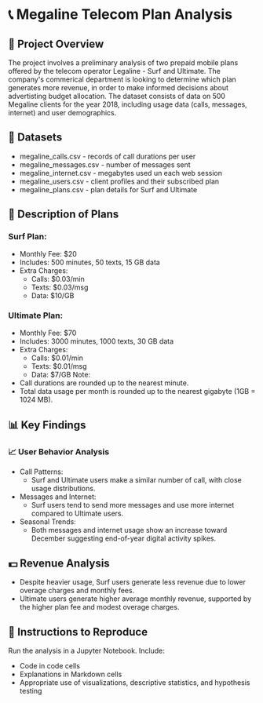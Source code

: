 # 📞 Megaline Telecom Plan Analysis

## 📝 Project Overview
The project involves a preliminary analysis of two prepaid mobile plans offered by the telecom operator Legaline - Surf and Ultimate. The company's commerical department is looking to determine which plan generates more revenue, in order to make informed decisions about advertisting budget allocation. 
The dataset consists of data on 500 Megaline clients for the year 2018, including usage data (calls, messages, internet) and user demographics. 

## 📂 Datasets
- megaline_calls.csv - records of call durations per user
- megaline_messages.csv - number of messages sent
- megaline_internet.csv - megabytes used un each web session
- megaline_users.csv - client profiles and their subscribed plan 
- megaline_plans.csv - plan details for Surf and Ultimate

## 💼 Description of Plans
### Surf Plan:
  - Monthly Fee: $20
  - Includes: 500 minutes, 50 texts, 15 GB data
  - Extra Charges:
      - Calls: $0.03/min
      - Texts: $0.03/msg
      - Data: $10/GB
### Ultimate Plan:
  - Monthly Fee: $70
  - Includes: 3000 minutes, 1000 texts, 30 GB data
  - Extra Charges:
      - Calls: $0.01/min
      - Texts: $0.01/msg
      - Data: $7/GB
  Note: 
  - Call durations are rounded up to the nearest minute.
  - Total data usage per month is rounded up to the nearest gigabyte (1GB = 1024 MB).

## 📊 Key Findings
### 📈 User Behavior Analysis
- Call Patterns:
    - Surf and Ultimate users make a similar number of call, with close usage distributions.
- Messages and Internet:
    - Surf users tend to send more messages and use more internet compared to Ultimate users.
- Seasonal Trends:
    - Both messages and internet usage show an increase toward December suggesting end-of-year digital activity spikes.

## 💵 Revenue Analysis
- Despite heavier usage, Surf users generate less revenue due to lower overage charges and monthly fees.
- Ultimate users generate higher average monthly revenue, supported by the higher plan fee and modest overage charges.

## 📓 Instructions to Reproduce
Run the analysis in a Jupyter Notebook. Include:
  - Code in code cells
  - Explanations in Markdown cells
  - Appropriate use of visualizations, descriptive statistics, and hypothesis testing

